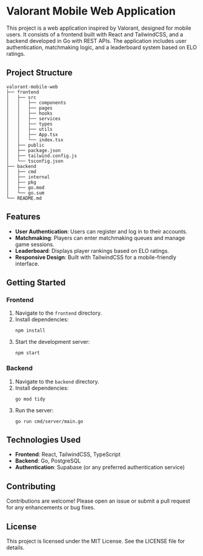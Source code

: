 # Valorant Mobile Web Application

This project is a web application inspired by Valorant, designed for mobile users. It consists of a frontend built with React and TailwindCSS, and a backend developed in Go with REST APIs. The application includes user authentication, matchmaking logic, and a leaderboard system based on ELO ratings.

## Project Structure

```
valorant-mobile-web
├── frontend
│   ├── src
│   │   ├── components
│   │   ├── pages
│   │   ├── hooks
│   │   ├── services
│   │   ├── types
│   │   ├── utils
│   │   ├── App.tsx
│   │   └── index.tsx
│   ├── public
│   ├── package.json
│   ├── tailwind.config.js
│   └── tsconfig.json
├── backend
│   ├── cmd
│   ├── internal
│   ├── pkg
│   ├── go.mod
│   └── go.sum
└── README.md
```

## Features

- **User Authentication**: Users can register and log in to their accounts.
- **Matchmaking**: Players can enter matchmaking queues and manage game sessions.
- **Leaderboard**: Displays player rankings based on ELO ratings.
- **Responsive Design**: Built with TailwindCSS for a mobile-friendly interface.

## Getting Started

### Frontend

1. Navigate to the `frontend` directory.
2. Install dependencies:
   ```
   npm install
   ```
3. Start the development server:
   ```
   npm start
   ```

### Backend

1. Navigate to the `backend` directory.
2. Install dependencies:
   ```
   go mod tidy
   ```
3. Run the server:
   ```
   go run cmd/server/main.go
   ```

## Technologies Used

- **Frontend**: React, TailwindCSS, TypeScript
- **Backend**: Go, PostgreSQL
- **Authentication**: Supabase (or any preferred authentication service)

## Contributing

Contributions are welcome! Please open an issue or submit a pull request for any enhancements or bug fixes.

## License

This project is licensed under the MIT License. See the LICENSE file for details.